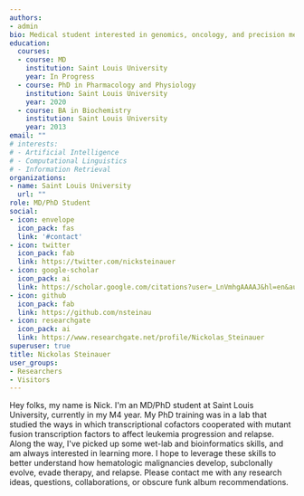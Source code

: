 ```yaml
---
authors:
- admin
bio: Medical student interested in genomics, oncology, and precision medicine.
education:
  courses:
  - course: MD
    institution: Saint Louis University
    year: In Progress
  - course: PhD in Pharmacology and Physiology
    institution: Saint Louis University
    year: 2020
  - course: BA in Biochemistry
    institution: Saint Louis University
    year: 2013
email: ""
# interests:
# - Artificial Intelligence
# - Computational Linguistics
# - Information Retrieval
organizations:
- name: Saint Louis University
  url: ""
role: MD/PhD Student
social:
- icon: envelope
  icon_pack: fas
  link: '#contact'
- icon: twitter
  icon_pack: fab
  link: https://twitter.com/nicksteinauer
- icon: google-scholar
  icon_pack: ai
  link: https://scholar.google.com/citations?user=_LnVmhgAAAAJ&hl=en&authuser=1
- icon: github
  icon_pack: fab
  link: https://github.com/nsteinau
- icon: researchgate
  icon_pack: ai
  link: https://www.researchgate.net/profile/Nickolas_Steinauer
superuser: true
title: Nickolas Steinauer
user_groups:
- Researchers
- Visitors
---
```


Hey folks, my name is Nick. I'm an MD/PhD student at Saint Louis University, currently in my M4 year. My PhD training was in a lab that studied the ways in which transcriptional cofactors cooperated with mutant fusion transcription factors to affect leukemia progression and relapse. Along the way, I've picked up some wet-lab and bioinformatics skills, and am always interested in learning more. I hope to leverage these skills to better understand how hematologic malignancies develop, subclonally evolve, evade therapy, and relapse. Please contact me with any research ideas, questions, collaborations, or obscure funk album recommendations. 
